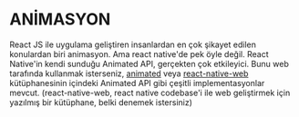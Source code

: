 # ANİMASYON

React JS ile uygulama geliştiren insanlardan en çok şikayet edilen konulardan biri animasyon. Ama react native'de pek öyle değil. React Native'in kendi sunduğu Animated API, gerçekten çok etkileyici. Bunu web tarafında kullanmak isterseniz, [animated](https://github.com/animatedjs/animated) veya [react-native-web](https://github.com/necolas/react-native-web) kütüphanesinin içindeki Animated API gibi çeşitli implementasyonlar mevcut. \(react-native-web, react native codebase'i ile web geliştirmek için yazılmış bir kütüphane, belki denemek istersiniz\)



